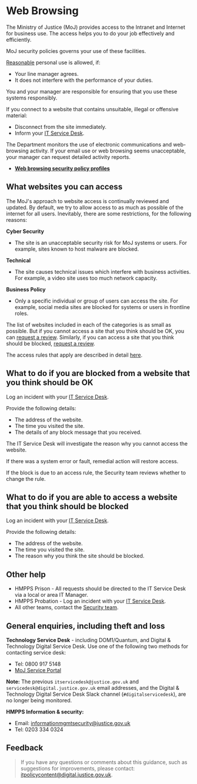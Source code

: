 # Web Browsing

The Ministry of Justice \(MoJ\) provides access to the Intranet and Internet for business use. The access helps you to do your job effectively and efficiently.

MoJ security policies governs your use of these facilities.

[Reasonable](acceptable-use.md) personal use is allowed, if:

-   Your line manager agrees.
-   It does not interfere with the performance of your duties.

You and your manager are responsible for ensuring that you use these systems responsibly.

If you connect to a website that contains unsuitable, illegal or offensive material:

-   Disconnect from the site immediately.
-   Inform your [IT Service Desk](#general-enquiries-including-theft-and-loss).

The Department monitors the use of electronic communications and web-browsing activity. If your email use or web browsing seems unacceptable, your manager can request detailed activity reports.

<a name="[web-browsing-security-policy-profiles](web-browsing-security-policy-profiles.md)"></a>

-   **[Web browsing security policy profiles](web-browsing-security-policy-profiles.md)**  


## What websites you can access

The MoJ's approach to website access is continually reviewed and updated. By default, we try to allow access to as much as possible of the internet for all users. Inevitably, there are some restrictions, for the following reasons:

**Cyber Security**

-   The site is an unacceptable security risk for MoJ systems or users. For example, sites known to host malware are blocked.

**Technical**

-   The site causes technical issues which interfere with business activities. For example, a video site uses too much network capacity.

**Business Policy**

-   Only a specific individual or group of users can access the site. For example, social media sites are blocked for systems or users in frontline roles.

The list of websites included in each of the categories is as small as possible. But if you cannot access a site that you think should be OK, you can [request a review](#what-to-do-if-you-are-blocked-from-a-website-that-you-think-should-be-ok). Similarly, if you can access a site that you think should be blocked, [request a review](#what-to-do-if-you-are-able-to-access-a-website-that-you-think-should-be-blocked).

The access rules that apply are described in detail [here](web-browsing-security-policy-profiles.md).

## What to do if you are blocked from a website that you think should be OK

Log an incident with your [IT Service Desk](#general-enquiries-including-theft-and-loss).

Provide the following details:

-   The address of the website.
-   The time you visited the site.
-   The details of any block message that you received.

The IT Service Desk will investigate the reason why you cannot access the website.

If there was a system error or fault, remedial action will restore access.

If the block is due to an access rule, the Security team reviews whether to change the rule.

## What to do if you are able to access a website that you think should be blocked

Log an incident with your [IT Service Desk](#general-enquiries-including-theft-and-loss).

Provide the following details:

-   The address of the website.
-   The time you visited the site.
-   The reason why you think the site should be blocked.

## Other help

-   HMPPS Prison - All requests should be directed to the IT Service Desk via a local or area IT Manager.
-   HMPPS Probation - Log an incident with your [IT Service Desk](#general-enquiries-including-theft-and-loss).
-   All other teams, contact the [Security team](mailto:security@justice.gov.uk).

## General enquiries, including theft and loss

**Technology Service Desk** - including DOM1/Quantum, and Digital & Technology Digital Service Desk. Use one of the following two methods for contacting service desk:

-   Tel: 0800 917 5148
-   [MoJ Service Portal](https://mojprod.service-now.com/moj_sp)

**Note:** The previous `itservicedesk@justice.gov.uk` and `servicedesk@digital.justice.gov.uk` email addresses, and the Digital & Technology Digital Service Desk Slack channel \(`#digitalservicedesk`\), are no longer being monitored.

**HMPPS Information & security:**

-   Email: [informationmgmtsecurity@justice.gov.uk](mailto:informationmgmtsecurity@justice.gov.uk)
-   Tel: 0203 334 0324

## Feedback

> If you have any questions or comments about this guidance, such as suggestions for improvements, please contact: [itpolicycontent@digital.justice.gov.uk](mailto:itpolicycontent@digital.justice.gov.uk).

